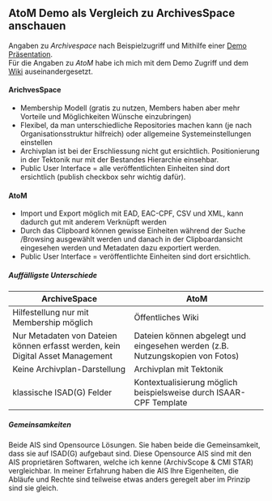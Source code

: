 ## AtoM Demo als Vergleich zu ArchivesSpace anschauen

Angaben zu _Archivespace_ nach Beispielzugriff und Mithilfe einer [Demo Präsentation](https://www.youtube.com/watch?v=GFc8rgQOYWg&list=PL3cxupmXL7WiXaHnpVquPrUUiLiDAMhg0).  
Für die Angaben zu _AtoM_ habe ich mich mit dem Demo Zugriff und dem [Wiki](https://wiki.accesstomemory.org/wiki/Main_Page) auseinandergesetzt.

#### ArichvesSpace
-	Membership Modell (gratis zu nutzen, Members haben aber mehr Vorteile und Möglichkeiten Wünsche einzubringen)
-	Flexibel, da man unterschiedliche Repositories machen kann (je nach Organisationsstruktur hilfreich) oder allgemeine Systemeinstellungen einstellen
-	Archivplan ist bei der Erschliessung nicht gut ersichtlich. Positionierung in der Tektonik nur mit der Bestandes Hierarchie einsehbar. 
-	Public User Interface = alle veröffentlichten Einheiten sind dort ersichtlich (publish checkbox sehr wichtig dafür).

#### AtoM
-	Import und Export möglich mit EAD, EAC-CPF, CSV und XML, kann dadurch gut mit anderem Verknüpft werden
-	Durch das Clipboard können gewisse Einheiten während der Suche /Browsing ausgewählt werden und danach in der Clipboardansicht eingesehen werden und Metadaten dazu exportiert werden.
-	Public User Interface = veröffentlichte Einheiten sind dort ersichtlich.

##### Auffälligste Unterschiede
| ArchiveSpace  | AtoM |  
| ------------- | ------------- |  
| Hilfestellung nur mit Membership möglich  | Öffentliches Wiki  |  
| Nur Metadaten von Dateien können erfasst werden, kein Digital Asset Management  | Dateien können abgelegt und eingesehen werden (z.B. Nutzungskopien von Fotos)  |    
| Keine Archivplan-Darstellung  | Archivplan mit Tektonik  |  
| klassische ISAD(G) Felder  | Kontextualisierung möglich beispielsweise durch ISAAR-CPF Template  |  


##### Gemeinsamkeiten
Beide AIS sind Opensource Lösungen. Sie haben beide die Gemeinsamkeit, dass sie auf ISAD(G) aufgebaut sind. Diese Opensource AIS sind mit den AIS proprietären Softwaren, welche ich kenne (ArchivScope & CMI STAR) vergleichbar. In meiner Erfahrung haben die AIS Ihre Eigenheiten, die Abläufe und Rechte sind teilweise etwas anders geregelt aber im Prinzip sind sie gleich. 
